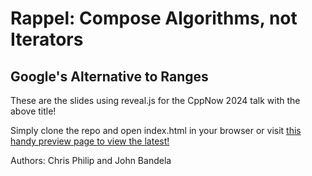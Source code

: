# Rappel: Compose Algorithms, not Iterators
## Google's Alternative to Ranges

These are the slides using reveal.js for the CppNow 2024 talk with the above
title!

Simply clone the repo and open index.html in your browser or visit [this handy
preview page to view the
latest!](https://htmlpreview.github.io/?https://github.com/chrisphilip322/Rappel-Compose-Algorithms-not-Iterators/blob/master/index.html)

Authors: Chris Philip and John Bandela
